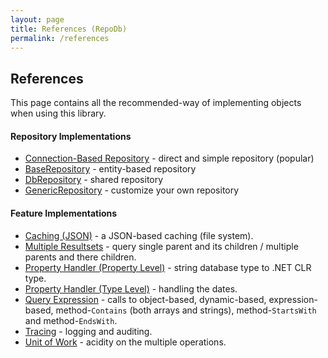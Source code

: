 ```yaml
---
layout: page
title: References (RepoDb)
permalink: /references
---
```


## References

This page contains all the recommended-way of implementing objects when using this library.

#### Repository Implementations

- [Connection-Based Repository](/reference/connectionrepository) - direct and simple repository (popular)
- [BaseRepository](/reference/baserepository) - entity-based repository
- [DbRepository](/reference/dbrepository) - shared repository
- [GenericRepository](/reference/genericrepository) - customize your own repository

#### Feature Implementations

- [Caching (JSON)](/reference/jsoncache) - a JSON-based caching (file system).
- [Multiple Resultsets](/reference/multipleresultsets) - query single parent and its children / multiple parents and there children.
- [Property Handler (Property Level)](/reference/propertyhandlerpropertylevel) - string database type to .NET CLR type.
- [Property Handler (Type Level)](/reference/propertyhandlertypelevel) - handling the dates.
- [Query Expression]() - calls to object-based, dynamic-based, expression-based, method-`Contains` (both arrays and strings), method-`StartsWith` and method-`EndsWith`.
- [Tracing](/reference/trace) - logging and auditing.
- [Unit of Work](/reference/unitofwork) - acidity on the multiple operations.
